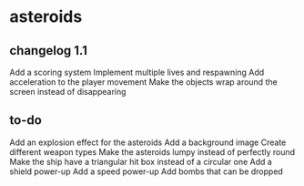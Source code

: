 # asteroids

## changelog 1.1
Add a scoring system
Implement multiple lives and respawning
Add acceleration to the player movement
Make the objects wrap around the screen instead of disappearing

## to-do
Add an explosion effect for the asteroids
Add a background image
Create different weapon types
Make the asteroids lumpy instead of perfectly round
Make the ship have a triangular hit box instead of a circular one
Add a shield power-up
Add a speed power-up
Add bombs that can be dropped
